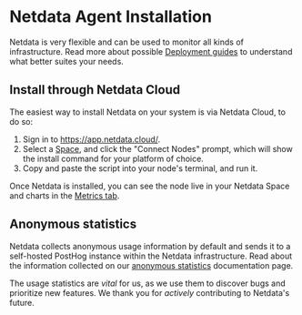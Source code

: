 # Netdata Agent Installation

Netdata is very flexible and can be used to monitor all kinds of infrastructure. Read more about possible [Deployment guides](/docs/deployment-guides/README.md) to understand what better suites your needs.

## Install through Netdata Cloud

The easiest way to install Netdata on your system is via Netdata Cloud, to do so:

1. Sign in to <https://app.netdata.cloud/>.
2. Select a [Space](/docs/netdata-cloud/organize-your-infrastructure-invite-your-team.md#spaces), and click the "Connect Nodes" prompt, which will show the install command for your platform of choice.
3. Copy and paste the script into your node's terminal, and run it.

Once Netdata is installed, you can see the node live in your Netdata Space and charts in the [Metrics tab](/docs/dashboards-and-charts/metrics-tab-and-single-node-tabs.md).

## Anonymous statistics

Netdata collects anonymous usage information by default and sends it to a self-hosted PostHog instance within the Netdata infrastructure. Read about the information collected on our [anonymous statistics](/docs/netdata-agent/configuration/anonymous-telemetry-events.md) documentation page.

The usage statistics are _vital_ for us, as we use them to discover bugs and prioritize new features. We thank you for
_actively_ contributing to Netdata's future.
